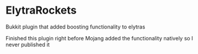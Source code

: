 # ElytraRockets

Bukkit plugin that added boosting functionality to elytras

Finished this plugin right before Mojang added the functionality natively so I never published it
